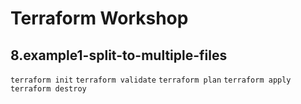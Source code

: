 # Terraform Workshop

## 8.example1-split-to-multiple-files

`terraform init`
`terraform validate`
`terraform plan`
`terraform apply`
`terraform destroy`

